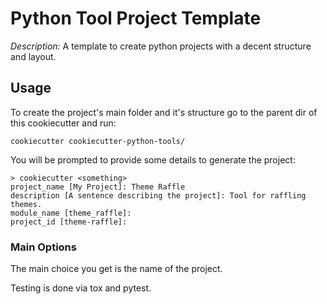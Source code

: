 # Python Tool Project Template

_Description:_ A template to create python projects with a decent structure and layout.
## Usage

To create the project's main folder and it's structure go to the parent dir of this cookiecutter and run:

    cookiecutter cookiecutter-python-tools/

You will be prompted to provide some details to generate the project:

    > cookiecutter <something>
    project_name [My Project]: Theme Raffle
    description [A sentence describing the project]: Tool for raffling themes.
    module_name [theme_raffle]:
    project_id [theme-raffle]:

### Main Options

The main choice you get is the name of the project.

Testing is done via tox and pytest.

